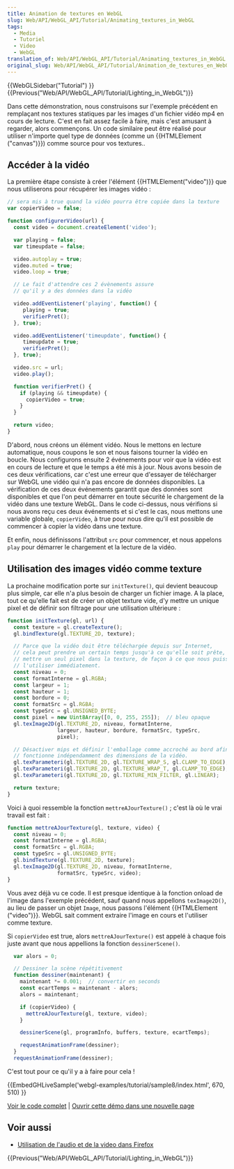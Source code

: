 ```yaml
---
title: Animation de textures en WebGL
slug: Web/API/WebGL_API/Tutorial/Animating_textures_in_WebGL
tags:
  - Media
  - Tutoriel
  - Video
  - WebGL
translation_of: Web/API/WebGL_API/Tutorial/Animating_textures_in_WebGL
original_slug: Web/API/WebGL_API/Tutorial/Animation_de_textures_en_WebGL
---
```

{{WebGLSidebar("Tutorial") }} {{Previous("Web/API/WebGL_API/Tutorial/Lighting_in_WebGL")}}

Dans cette démonstration, nous construisons sur l'exemple précédent en remplaçant nos textures statiques par les images d'un fichier vidéo mp4 en cours de lecture. C'est en fait assez facile à faire, mais c'est amusant à regarder, alors commençons. Un code similaire peut être réalisé pour utiliser n'importe quel type de données (comme un {{HTMLElement ("canvas")}}) comme source pour vos textures..

## Accéder à la vidéo

La première étape consiste à créer l'élément {{HTMLElement("video")}} que nous utiliserons pour récupérer les images vidéo :

```js
// sera mis à true quand la vidéo pourra être copiée dans la texture
var copierVideo = false;

function configurerVideo(url) {
  const video = document.createElement('video');

  var playing = false;
  var timeupdate = false;

  video.autoplay = true;
  video.muted = true;
  video.loop = true;

  // Le fait d'attendre ces 2 évènements assure
  // qu'il y a des données dans la vidéo

  video.addEventListener('playing', function() {
     playing = true;
     verifierPret();
  }, true);

  video.addEventListener('timeupdate', function() {
     timeupdate = true;
     verifierPret();
  }, true);

  video.src = url;
  video.play();

  function verifierPret() {
    if (playing && timeupdate) {
      copierVideo = true;
    }
  }

  return video;
}
```

D'abord, nous créons un élément vidéo. Nous le mettons en lecture automatique, nous coupons le son et nous faisons tourner la vidéo en boucle. Nous configurons ensuite 2 événements pour voir que la vidéo est en cours de lecture et que le temps a été mis à jour. Nous avons besoin de ces deux vérifications, car c'est une erreur que d'essayer de télécharger sur WebGL une vidéo qui n'a pas encore de données disponibles. La vérification de ces deux événements garantit que des données sont disponibles et que l'on peut démarrer en toute sécurité le chargement de la vidéo dans une texture WebGL. Dans le code ci-dessus, nous vérifions si nous avons reçu ces deux événements et si c'est le cas, nous mettons une variable globale, `copierVideo`, à true pour nous dire qu'il est possible de commencer à copier la vidéo dans une texture.

Et enfin, nous définissons l'attribut `src` pour commencer, et nous appelons `play` pour démarrer le chargement et la lecture de la vidéo.

## Utilisation des images vidéo comme texture

La prochaine modification porte sur `initTexture()`, qui devient beaucoup plus simple, car elle n'a plus besoin de charger un fichier image. A la place, tout ce qu'elle fait est de créer un objet texture vide, d'y mettre un unique pixel et de définir son filtrage pour une utilisation ultérieure :

```js
function initTexture(gl, url) {
  const texture = gl.createTexture();
  gl.bindTexture(gl.TEXTURE_2D, texture);

  // Parce que la vidéo doit être téléchargée depuis sur Internet,
  // cela peut prendre un certain temps jusqu'à ce qu'elle soit prête, donc
  // mettre un seul pixel dans la texture, de façon à ce que nous puissions
  // l'utiliser immédiatement.
  const niveau = 0;
  const formatInterne = gl.RGBA;
  const largeur = 1;
  const hauteur = 1;
  const bordure = 0;
  const formatSrc = gl.RGBA;
  const typeSrc = gl.UNSIGNED_BYTE;
  const pixel = new Uint8Array([0, 0, 255, 255]);  // bleu opaque
  gl.texImage2D(gl.TEXTURE_2D, niveau, formatInterne,
                largeur, hauteur, bordure, formatSrc, typeSrc,
                pixel);

  // Désactiver mips et définir l'emballage comme accroché au bord afin qu'il
  // fonctionne indépendamment des dimensions de la vidéo.
  gl.texParameteri(gl.TEXTURE_2D, gl.TEXTURE_WRAP_S, gl.CLAMP_TO_EDGE);
  gl.texParameteri(gl.TEXTURE_2D, gl.TEXTURE_WRAP_T, gl.CLAMP_TO_EDGE);
  gl.texParameteri(gl.TEXTURE_2D, gl.TEXTURE_MIN_FILTER, gl.LINEAR);

  return texture;
}
```

Voici à quoi ressemble la fonction `mettreAJourTexture()` ; c'est là où le vrai travail est fait :

```js
function mettreAJourTexture(gl, texture, video) {
  const niveau = 0;
  const formatInterne = gl.RGBA;
  const formatSrc = gl.RGBA;
  const typeSrc = gl.UNSIGNED_BYTE;
  gl.bindTexture(gl.TEXTURE_2D, texture);
  gl.texImage2D(gl.TEXTURE_2D, niveau, formatInterne,
                formatSrc, typeSrc, video);
}
```

Vous avez déjà vu ce code. Il est presque identique à la fonction onload de l'image dans l'exemple précédent, sauf quand nous appellons `texImage2D()`, au lieu de passer un objet `Image`, nous passons l'élément {{HTMLElement ("video")}}. WebGL sait comment extraire l'image en cours et l'utiliser comme texture.

Si `copierVideo` est true, alors `mettreAJourTexture()` est appelé à chaque fois juste avant que nous appellions la fonction `dessinerScene()`.

```js
  var alors = 0;

  // Dessiner la scène répétitivement
  function dessiner(maintenant) {
    maintenant *= 0.001;  // convertir en seconds
    const ecartTemps = maintenant - alors;
    alors = maintenant;

    if (copierVideo) {
      mettreAJourTexture(gl, texture, video);
    }

    dessinerScene(gl, programInfo, buffers, texture, ecartTemps);

    requestAnimationFrame(dessiner);
  }
  requestAnimationFrame(dessiner);
```

C'est tout pour ce qu'il y a à faire pour cela !

{{EmbedGHLiveSample('webgl-examples/tutorial/sample8/index.html', 670, 510) }}

[Voir le code complet](https://github.com/mdn/webgl-examples/tree/gh-pages/tutorial/sample8) | [Ouvrir cette démo dans une nouvelle page](http://mdn.github.io/webgl-examples/tutorial/sample8/)

## Voir aussi

- [Utilisation de l'audio et de la video dans Firefox](/fr/Using_HTML5_audio_and_video)

{{Previous("Web/API/WebGL_API/Tutorial/Lighting_in_WebGL")}}
